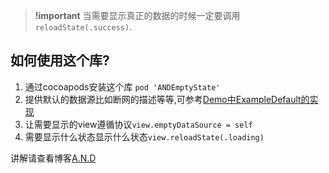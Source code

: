 > **!important**
> 当需要显示真正的数据的时候一定要调用`reloadState(.success)`.

## 如何使用这个库?

1. 通过cocoapods安装这个库 `pod 'ANDEmptyState'`
2. 提供默认的数据源比如断网的描述等等,可参考[Demo中ExampleDefault的实现](https://github.com/LeaderBoy/EmptyStateView)
3. 让需要显示的view遵循协议`view.emptyDataSource = self`
4. 需要显示什么状态显示什么状态`view.reloadState(.loading)`


讲解请查看博客[A.N.D](https://www.lessimore.cn/post/ios/stateview/)
